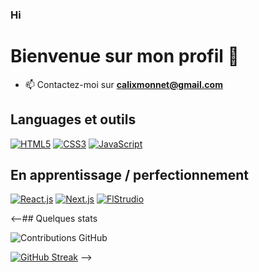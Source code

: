 ### Hi

# Bienvenue sur mon profil 👋

- 📫 Contactez-moi sur **calixmonnet@gmail.com**

## Languages et outils

[![HTML5](https://img.shields.io/badge/-HTML5-000?&logo=HTML5&logoColor=E34F26)](https://www.w3.org/html/)
[![CSS3](https://img.shields.io/badge/-CSS3-000?&logo=CSS3&logoColor=1572B6)](https://developer.mozilla.org/fr/docs/Web/CSS)
[![JavaScript](https://img.shields.io/badge/-JavaScript-000?&logo=JavaScript&logoColor=F7DF1E)](https://developer.mozilla.org/en-US/docs/Web/JavaScript)



## En apprentissage / perfectionnement

[![React.js](https://img.shields.io/badge/-Vue.js-000?&logo=Vue.js&logoColor=4FC08D)](https://vuejs.org/)
[![Next.js](https://img.shields.io/badge/-Next.js-000?&logo=Nuxt.js&logoColor=00DC82)](https://nuxtjs.org/)
[![FlStrudio](https://img.shields.io/badge/-Figma-000?&logo=Figma&logoColor=F24E1E)](https://www.figma.com/)


<--## Quelques stats

![Contributions GitHub](https://github-readme-stats.vercel.app/api?username=Calixxx&custom_title=Contributions%20GitHub&show_icons=true&locale=fr&count_private=true&hide=stars,issues&bg_color=0d1117&hide_border=true&icon_color=52BFEA&text_color=FFF&title_color=52BFEA)

 [![GitHub Streak](https://github-readme-streak-stats.herokuapp.com?user=Calixxx&hide_border=true&locale=fr&background=0d1117&ring=52BFEA&stroke=52BFEA&fire=52BFEA&sideNums=FFFFFF&currStreakLabel=FFFFFF&sideLabels=FFFFFF&dates=FFFFFF&currStreakNum=FFFFFF)](https://git.io/streak-stats) -->
